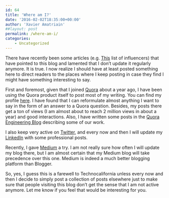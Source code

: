 ```yaml
---
id: 64
title: 'Where am I?'
date: '2016-02-02T18:35:00+00:00'
author: 'Xavier Amatriain'
##layout: post
permalink: /where-am-i/
categories:
    - Uncategorized
---
```


There have recently been some articles (e.g. [This](https://www.poweradmin.com/blog/51-devops-influencers-to-start-following-today/) list of influencers) that have pointed to this blog and lamented that I don’t update it regularly anymore. It is true. I now realize I should have at least posted something here to direct readers to the places where I keep posting in case they find I might have something interesting to say.

First and foremost, given that I joined [Quora](http://www.quora.com/) about a year ago, I have been using the Quora product itself to post most of my writing. You can find my profile [here](https://www.quora.com/profile/Xavier-Amatriain). I have found that I can reformulate almost anything I want to say in the form of an answer to a Quora question. Besides, my posts there get a ton of views (I am almost about to reach 2 million views in about a year) and good interactions. Also, I have written some posts in the [Quora Engineering Blog](https://engineering.quora.com/) describing some of our work.

I also keep very active on [Twitter](https://twitter.com/xamat), and every now and then I will update my [LinkedIn](https://www.linkedin.com/in/xamatriain) with some professional posts.

Recently, I gave [Medium](https://medium.com/@xamat) a try. I am not really sure how often I will update my blog there, but I am almost certain that my Medium blog will take precedence over this one. Medium is indeed a much better blogging platform than Blogger.

So, yes, I guess this is a farewell to Technocalifornia unless every now and then I decide to simply post a collection of posts elsewhere just to make sure that people visiting this blog don’t get the sense that I am not active anymore. Let me know if you feel that would be interesting for you.